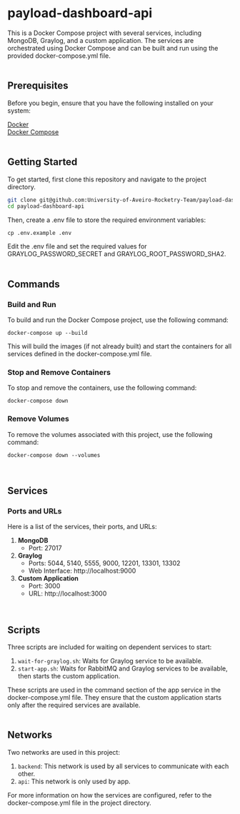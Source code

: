 # payload-dashboard-api

This is a Docker Compose project with several services, including MongoDB, Graylog, and a custom application. The services are orchestrated using Docker Compose and can be built and run using the provided docker-compose.yml file.  
<br>

## Prerequisites
Before you begin, ensure that you have the following installed on your system:

[Docker](https://docs.docker.com/engine/install/)  
[Docker Compose](https://docs.docker.com/compose/install/)  
<br>

## Getting Started
To get started, first clone this repository and navigate to the project directory.

```bash
git clone git@github.com:University-of-Aveiro-Rocketry-Team/payload-dashboard-api.git
cd payload-dashboard-api
```
Then, create a .env file to store the required environment variables:

```
cp .env.example .env
```
Edit the .env file and set the required values for GRAYLOG_PASSWORD_SECRET and GRAYLOG_ROOT_PASSWORD_SHA2.  
<br>

## Commands
### Build and Run
To build and run the Docker Compose project, use the following command:

```
docker-compose up --build
```
This will build the images (if not already built) and start the containers for all services defined in the docker-compose.yml file.

### Stop and Remove Containers
To stop and remove the containers, use the following command:

```
docker-compose down
```

### Remove Volumes
To remove the volumes associated with this project, use the following command:

```
docker-compose down --volumes
```
<br>

## Services
### Ports and URLs
Here is a list of the services, their ports, and URLs:

1. **MongoDB**
   - Port: 27017
2. **Graylog**
   - Ports: 5044, 5140, 5555, 9000, 12201, 13301, 13302
   - Web Interface: http://localhost:9000
3. **Custom Application**
   - Port: 3000
   - URL: http://localhost:3000  
<br>

## Scripts
Three scripts are included for waiting on dependent services to start:

1. `wait-for-graylog.sh`: Waits for Graylog service to be available.
2. `start-app.sh`: Waits for RabbitMQ and Graylog services to be available, then starts the custom application.

These scripts are used in the command section of the app service in the docker-compose.yml file. They ensure that the custom application starts only after the required services are available.  
<br>

## Networks
Two networks are used in this project:

1. `backend`: This network is used by all services to communicate with each other.
2. `api`: This network is only used by app.

For more information on how the services are configured, refer to the docker-compose.yml file in the project directory.
